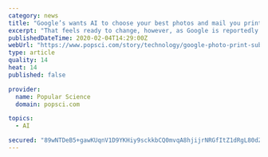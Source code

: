 ```yaml
---
category: news
title: "Google’s wants AI to choose your best photos and mail you prints every month"
excerpt: "That feels ready to change, however, as Google is reportedly testing a new $8 monthly subscription service that will automatically select, print, and ship you the best photos you took during that time period as determined by its AI. Trying to choose your best images is nothing new for the company. Google Photos regularly analyzes, groups ..."
publishedDateTime: 2020-02-04T14:29:00Z
webUrl: "https://www.popsci.com/story/technology/google-photo-print-subscription/"
type: article
quality: 14
heat: 14
published: false

provider:
  name: Popular Science
  domain: popsci.com

topics:
  - AI

secured: "89wNTDeB5+gawKUqnV1D9YKHiy9sckkbCQ0mvqA8hjijrNRGfItZ1dRgL80dZUcd0VTLDLYQa7QbILBGV1Cvj1DOCM6lUp9AkLLMqV8sqB1PhSAM9Ms6ltgjxt5i8IkX8GYmylV0ivES8b60lpmbZsozh4yEP/Dm+vwiQtlj3z6/OPCQ1YXnjT/5yzUKl0UqZogC3a+Bvs7SJKkvXVshCFPWx4mTpTr0xBGoZTt3IuB1MGABNf2/Huj0p8vMRwDK9TwLNOSymfF8hGccSGzJMBSlaZsT1drqvSIytR7lTPM4JCIR0hNiDUv/27mr4APfT/XSUWhOO/RwbQ0ptu6wMEKo8S1JNCTl2CRaKwG+a2F98nmLg2yyUrSBWp8MOsAGPOBQD9YLnZjvohF3ya/OTg3HEwA1V93XcBAjSzEUb/44VXk8th2naTL58Q2hVbeGRmpEF/6K8LqU2EuAFM2FMJVgXTwvrGBy8k4gnLzvYeA=;854RVovIW4Mm45IjWyhg6g=="
---
```


